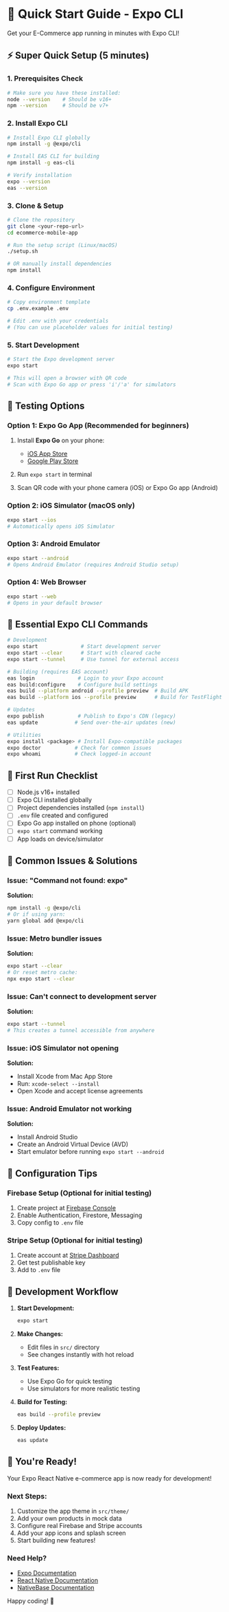 # 🚀 Quick Start Guide - Expo CLI

Get your E-Commerce app running in minutes with Expo CLI!

## ⚡ Super Quick Setup (5 minutes)

### 1. Prerequisites Check
```bash
# Make sure you have these installed:
node --version    # Should be v16+
npm --version     # Should be v7+
```

### 2. Install Expo CLI
```bash
# Install Expo CLI globally
npm install -g @expo/cli

# Install EAS CLI for building
npm install -g eas-cli

# Verify installation
expo --version
eas --version
```

### 3. Clone & Setup
```bash
# Clone the repository
git clone <your-repo-url>
cd ecommerce-mobile-app

# Run the setup script (Linux/macOS)
./setup.sh

# OR manually install dependencies
npm install
```

### 4. Configure Environment
```bash
# Copy environment template
cp .env.example .env

# Edit .env with your credentials
# (You can use placeholder values for initial testing)
```

### 5. Start Development
```bash
# Start the Expo development server
expo start

# This will open a browser with QR code
# Scan with Expo Go app or press 'i'/'a' for simulators
```

## 📱 Testing Options

### Option 1: Expo Go App (Recommended for beginners)
1. Install **Expo Go** on your phone:
   - [iOS App Store](https://apps.apple.com/app/expo-go/id982107779)
   - [Google Play Store](https://play.google.com/store/apps/details?id=host.exp.exponent)

2. Run `expo start` in terminal
3. Scan QR code with your phone camera (iOS) or Expo Go app (Android)

### Option 2: iOS Simulator (macOS only)
```bash
expo start --ios
# Automatically opens iOS Simulator
```

### Option 3: Android Emulator
```bash
expo start --android
# Opens Android Emulator (requires Android Studio setup)
```

### Option 4: Web Browser
```bash
expo start --web
# Opens in your default browser
```

## 🔧 Essential Expo CLI Commands

```bash
# Development
expo start              # Start development server
expo start --clear      # Start with cleared cache
expo start --tunnel     # Use tunnel for external access

# Building (requires EAS account)
eas login              # Login to your Expo account
eas build:configure    # Configure build settings
eas build --platform android --profile preview  # Build APK
eas build --platform ios --profile preview      # Build for TestFlight

# Updates
expo publish           # Publish to Expo's CDN (legacy)
eas update            # Send over-the-air updates (new)

# Utilities
expo install <package> # Install Expo-compatible packages
expo doctor           # Check for common issues
expo whoami           # Check logged-in account
```

## 🎯 First Run Checklist

- [ ] Node.js v16+ installed
- [ ] Expo CLI installed globally
- [ ] Project dependencies installed (`npm install`)
- [ ] `.env` file created and configured
- [ ] Expo Go app installed on phone (optional)
- [ ] `expo start` command working
- [ ] App loads on device/simulator

## 🐛 Common Issues & Solutions

### Issue: "Command not found: expo"
**Solution:**
```bash
npm install -g @expo/cli
# Or if using yarn:
yarn global add @expo/cli
```

### Issue: Metro bundler issues
**Solution:**
```bash
expo start --clear
# Or reset metro cache:
npx expo start --clear
```

### Issue: Can't connect to development server
**Solution:**
```bash
expo start --tunnel
# This creates a tunnel accessible from anywhere
```

### Issue: iOS Simulator not opening
**Solution:**
- Install Xcode from Mac App Store
- Run: `xcode-select --install`
- Open Xcode and accept license agreements

### Issue: Android Emulator not working
**Solution:**
- Install Android Studio
- Create an Android Virtual Device (AVD)
- Start emulator before running `expo start --android`

## 🔑 Configuration Tips

### Firebase Setup (Optional for initial testing)
1. Create project at [Firebase Console](https://console.firebase.google.com)
2. Enable Authentication, Firestore, Messaging
3. Copy config to `.env` file

### Stripe Setup (Optional for initial testing)
1. Create account at [Stripe Dashboard](https://dashboard.stripe.com)
2. Get test publishable key
3. Add to `.env` file

## 📱 Development Workflow

1. **Start Development:**
   ```bash
   expo start
   ```

2. **Make Changes:**
   - Edit files in `src/` directory
   - See changes instantly with hot reload

3. **Test Features:**
   - Use Expo Go for quick testing
   - Use simulators for more realistic testing

4. **Build for Testing:**
   ```bash
   eas build --profile preview
   ```

5. **Deploy Updates:**
   ```bash
   eas update
   ```

## 🎉 You're Ready!

Your Expo React Native e-commerce app is now ready for development!

### Next Steps:
1. Customize the app theme in `src/theme/`
2. Add your own products in mock data
3. Configure real Firebase and Stripe accounts
4. Add your app icons and splash screen
5. Start building new features!

### Need Help?
- [Expo Documentation](https://docs.expo.dev)
- [React Native Documentation](https://reactnative.dev)
- [NativeBase Documentation](https://docs.nativebase.io)

Happy coding! 🚀